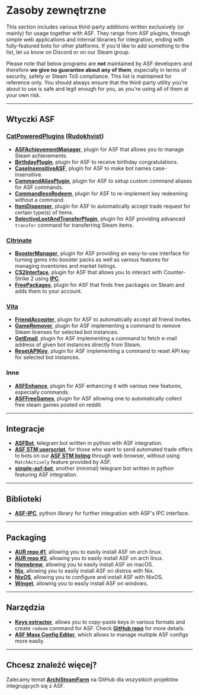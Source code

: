 # Zasoby zewnętrzne

This section includes various third-party additions written exclusively (or mainly) for usage together with ASF. They range from ASF plugins, through simple web applications and internal libraries for integration, ending with fully-featured bots for other platforms. If you'd like to add something to the list, let us know on Discord or on our Steam group.

Please note that below programs are **not** maintained by ASF developers and therefore **we give no guarantee about any of them**, especially in terms of security, safety or Steam ToS compliance. This list is maintained for reference only. You should always ensure that the third-party utility you're about to use is safe and legit enough for you, as you're using all of them at your own risk.

---

## Wtyczki ASF

### **[CatPoweredPlugins](https://github.com/CatPoweredPlugins)** (**[Rudokhvist](https://github.com/Rudokhvist)**)

- **[ASFAchievementManager](https://github.com/CatPoweredPlugins/ASFAchievementManager)**, plugin for ASF that allows you to manage Steam achievements.
- **[BirthdayPlugin](https://github.com/CatPoweredPlugins/BirthdayPlugin)**, plugin for ASF to receive birthday congratulations.
- **[CaseInsensitiveASF](https://github.com/CatPoweredPlugins/CaseInsensitiveASF)**, plugin for ASF to make bot names case-insensitive.
- **[CommandAliasPlugin](https://github.com/CatPoweredPlugins/CommandAliasPlugin)**, plugin for ASF to setup custom command aliases for ASF commands.
- **[CommandlessRedeem](https://github.com/CatPoweredPlugins/CommandlessRedeem)**, plugin for ASF to re-implement key redeeming without a command.
- **[ItemDispenser](https://github.com/CatPoweredPlugins/ItemDispenser)**, plugin for ASF to automatically accept trade request for certain type(s) of items.
- **[SelectiveLootAndTransferPlugin](https://github.com/CatPoweredPlugins/SelectiveLootAndTransferPlugin)**, plugin for ASF providing advanced `transfer` command for transferring Steam items.

### **[Citrinate](https://github.com/Citrinate)**

- **[BoosterManager](https://github.com/Citrinate/BoosterManager)**, plugin for ASF providing an easy-to-use interface for turning gems into booster packs as well as various features for managing inventories and market listings.
- **[CS2Interface](https://github.com/Citrinate/CS2Interface)**, plugin for ASF that allows you to interact with Counter-Strike 2 using **[IPC](https://github.com/JustArchiNET/ArchiSteamFarm/wiki/IPC)**.
- **[FreePackages](https://github.com/Citrinate/FreePackages)**, plugin for ASF that finds free packages on Steam and adds them to your account.

### **[Vita](https://github.com/ezhevita)**

- **[FriendAccepter](https://github.com/ezhevita/FriendAccepter)**, plugin for ASF to automatically accept all friend invites.
- **[GameRemover](https://github.com/ezhevita/GameRemover)**, plugin for ASF implementing a command to remove Steam licenses for selected bot instances.
- **[GetEmail](https://github.com/ezhevita/GetEmail)**, plugin for ASF implementing a command to fetch e-mail address of given bot instances directly from Steam.
- **[ResetAPIKey](https://github.com/ezhevita/ResetAPIKey)**, plugin for ASF implementing a command to reset API key for selected bot instances.

### Inne

- **[ASFEnhance](https://github.com/chr233/ASFEnhance)**, plugin for ASF enhancing it with various new features, especially commands.
- **[ASFFreeGames](https://github.com/maxisoft/ASFFreeGames)**, plugin for ASF allowing one to automatically collect free steam games posted on reddit.

---

## Integracje

- **[ASFBot](https://github.com/dmcallejo/ASFBot)**, telegram bot written in python with ASF integration.
- **[ASF STM userscript](https://greasyfork.org/en/scripts/404754-asf-stm)**, for those who want to send automated trade offers to bots on our **[ASF STM listing](https://github.com/JustArchiNET/ArchiSteamFarm/wiki/ItemsMatcherPlugin#publiclisting)** through web browser, without using `MatchActively` feature provided by ASF.
- **[simple-asf-bot](https://github.com/deluxghost/simple-asf-bot)**, another (minimal) telegram bot written in python featuring ASF integration.

---

## Biblioteki

- **[ASF-IPC](https://github.com/deluxghost/ASF_IPC)**, python library for further integration with ASF's IPC interface.

---

## Packaging

- **[AUR repo #1](https://aur.archlinux.org/packages/asf)**, allowing you to easily install ASF on arch linux.
- **[AUR repo #2](https://aur.archlinux.org/packages/archisteamfarm-bin)**, allowing you to easily install ASF on arch linux.
- **[Homebrew](https://formulae.brew.sh/formula/archi-steam-farm)**, allowing you to easily install ASF on macOS.
- **[Nix](https://search.nixos.org/packages?channel=unstable&show=ArchiSteamFarm&from=0&size=50&sort=relevance&type=packages&query=ArchiSteamFarm)**, allowing you to easily install ASF on distros with Nix.
- **[NixOS](https://search.nixos.org/options?channel=unstable&from=0&size=50&sort=relevance&type=packages&query=ArchiSteamFarm)**, allowing you to configure and install ASF with NixOS.
- **[Winget](https://github.com/microsoft/winget-pkgs/tree/master/manifests/j/JustArchiNET/ArchiSteamFarm)**, allowing you to easily install ASF on windows.

---

## Narzędzia

- **[Keys extractor](https://umaim.github.io/SKE)**, allows you to copy-paste keys in various formats and create `redeem` command for ASF. Check **[GitHub repo](https://github.com/PixvIO/SKE)** for more details.
- **[ASF Mass Config Editor](https://github.com/genesix-eu/ASF_MCE)**, which allows to manage multiple ASF configs more easily.

---

## Chcesz znaleźć więcej?

Zalecamy temat **[ArchiSteamFarm](https://github.com/topics/archisteamfarm)** na GitHub dla wszystkich projektów integrujących się z ASF.